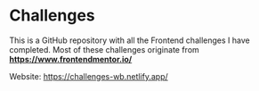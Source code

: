 # Challenges

This is a GitHub repository with all the Frontend challenges I have completed. Most of these challenges originate from **https://www.frontendmentor.io/**

Website: https://challenges-wb.netlify.app/
